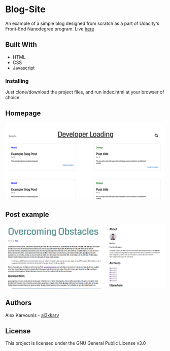 # Blog-Site
An example of a simple blog designed from scratch as a part of Udacity's Front-End Nanodegree program.
Live [here](http://users.uoa.gr/~sdi1700298/Developer%20Loading/)

## Built With

* HTML
* CSS
* Javascript

### Installing
Just clone/download the project files, and run index.html at your browser of choice.

## Homepage<br/>
![Screenshot of Homepage](img/screenshot1.png)

## Post example<br/>
![Screenshot of a post](img/screenshot2.png)

## Authors

Alex Karvounis - [al3xkarv](https://github.com/al3xkarv)

## License

This project is licensed under the GNU General Public License v3.0



